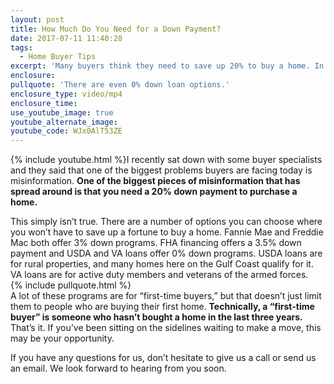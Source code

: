 ```yaml
---
layout: post
title: How Much Do You Need for a Down Payment?
date: 2017-07-11 11:40:28
tags:
  - Home Buyer Tips
excerpt: 'Many buyers think they need to save up 20% to buy a home. In reality, that’s not true at all.'
enclosure:
pullquote: 'There are even 0% down loan options.'
enclosure_type: video/mp4
enclosure_time:
use_youtube_image: true
youtube_alternate_image:
youtube_code: WJx0AlT53ZE
---
```



{% include youtube.html %}I recently sat down with some buyer specialists and they said that one of the biggest problems buyers are facing today is misinformation. **One of the biggest pieces of misinformation that has spread around is that you need a 20% down payment to purchase a home.&nbsp;**

This simply isn’t true. There are a number of options you can choose where you won’t have to save up a fortune to buy a home. Fannie Mae and Freddie Mac both offer 3% down programs. FHA financing offers a 3.5% down payment and USDA and VA loans offer 0% down programs. USDA loans are for rural properties, and many homes here on the Gulf Coast qualify for it. VA loans are for active duty members and veterans of the armed forces.
<br>{% include pullquote.html %}
<br>A lot of these programs are for “first-time buyers,” but that doesn’t just limit them to people who are buying their first home. **Technically, a “first-time buyer” is someone who hasn’t bought a home in the last three years.** That’s it. If you’ve been sitting on the sidelines waiting to make a move, this may be your opportunity.

If you have any questions for us, don’t hesitate to give us a call or send us an email. We look forward to hearing from you soon.
<br>&nbsp;